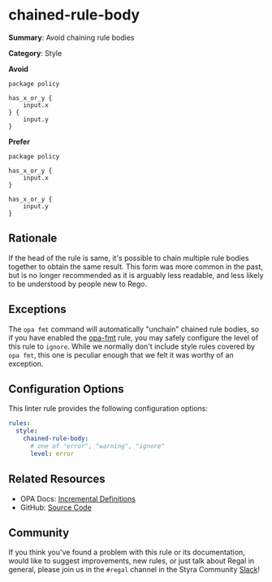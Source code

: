 # chained-rule-body

**Summary**: Avoid chaining rule bodies

**Category**: Style

**Avoid**
```rego
package policy

has_x_or_y {
    input.x
} {
    input.y
}
```

**Prefer**
```rego
package policy

has_x_or_y {
    input.x
}

has_x_or_y {
    input.y
}
```

## Rationale

If the head of the rule is same, it's possible to chain multiple rule bodies together to obtain the same result. This
form was more common in the past, but is no longer recommended as it is arguably less readable, and less likely to be
understood by people new to Rego.

## Exceptions

The `opa fmt` command will automatically "unchain" chained rule bodies, so if you have enabled the [opa-fmt](opa-fmt)
rule, you may safely configure the level of this rule to `ignore`. While we normally don't include style rules covered
by `opa fmt`, this one is peculiar enough that we felt it was worthy of an exception.

## Configuration Options

This linter rule provides the following configuration options:

```yaml
rules:
  style:
    chained-rule-body:
      # one of "error", "warning", "ignore"
      level: error
```

## Related Resources

- OPA Docs: [Incremental Definitions](https://www.openpolicyagent.org/docs/latest/policy-language/#incremental-definitions)
- GitHub: [Source Code](https://github.com/StyraInc/regal/blob/main/bundle/regal/rules/style/chained-rule-body/chained_rule_body.rego)

## Community

If you think you've found a problem with this rule or its documentation, would like to suggest improvements, new rules,
or just talk about Regal in general, please join us in the `#regal` channel in the Styra Community
[Slack](https://communityinviter.com/apps/styracommunity/signup)!
